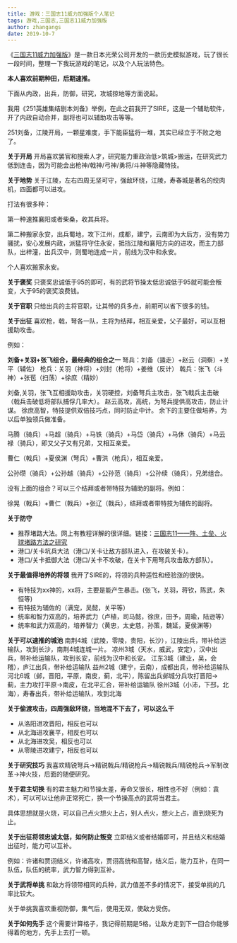 ```yaml
---
title: 游戏：三国志11威力加强版个人笔记
tags: 游戏,三国志,三国志11威力加强版
author: zhangangs
date: 2019-10-7
---
```

《[三国志11威力加强版](https://baike.baidu.com/item/%E4%B8%89%E5%9B%BD%E5%BF%9711%E5%A8%81%E5%8A%9B%E5%8A%A0%E5%BC%BA%E7%89%88)》是一款日本光荣公司开发的一款历史模拟游戏，玩了很长一段时间，整理一下我玩游戏的笔记，以及个人玩法特色。

**本人喜欢前期种田，后期速推。**

下面从内政，出兵，防御，研究，攻城掠地等方面说起。

我用《251英雄集结剧本刘备》举例，在此之前我开了SIRE，这是一个辅助软件，开了内政自动合并，副将也可以辅助攻击等等。

251刘备，江陵开局，一颗星难度，手下能臣猛将一堆，其实已经立于不败之地了。

**关于开局**
开局喜欢罢官和搜索人才，研究能力重政治低>筑城>搬运，在研究武力低到连击，因为可能会出枪神/戟神/弓神/勇将/斗神等隐藏特技。

**关于地势**
关于江陵，左右四周无坚可守，强敌环绕，江陵，寿春城是著名的绞肉机，四面都可以进攻。

打法有很多种：

第一种速推襄阳或者柴桑，收其兵将。

第二种搬家永安，出兵蜀地，攻下江州，成都，建宁，云南即为大后方，没有势力骚扰，安心发展内政，派猛将守住永安，抵挡江陵和襄阳方向的进攻，而主力部队，出梓潼，出兵汉中，则蜀地连成一片，前线为汉中和永安。

个人喜欢搬家永安。

**关于褒奖**
只褒奖忠诚低于95的即可，有的武将节操太低忠诚低于95就可能会叛变，大于95的褒奖浪费钱。

**关于官职**
只给出兵的主将官职，让其带的兵多点，前期可以省下很多的钱。

**关于出征**
喜欢枪，戟，弩各一队，主将为结拜，相互亲爱，父子最好，可以互相援助攻击。

例如：

**刘备+关羽+张飞组合，最经典的组合之一**
弩兵：刘备（遁走）+赵云（洞察）+关平（辅佐）
枪兵：关羽（神将）+刘封（枪将）+姜维（反计）
戟兵：张飞（斗神）+张苞（扫荡）+徐庶（精妙）

刘备,关羽，张飞互相援助攻击，关羽硬控，刘备弩兵主攻击，张飞戟兵主击破（戟兵击破低将部队捕俘几率大）。
赵云高攻，高统，为弩兵提供高攻击，防止计谋。
徐庶高智，特技提供双倍技巧点，同时防止中计。
余下的主要住做培养，为以后单独领兵做准备。

马腾（骑兵）+马超（骑兵）+马铁（骑兵）+马岱（骑兵）+马休（骑兵）+马云禄（骑兵），即又父子又有兄弟，又相互亲爱。

曹仁（戟兵）+夏侯渊（弩兵）+曹洪（枪兵），相互亲爱。

公孙瓒（骑兵）+公孙越（骑兵）+公孙范（骑兵）+公孙续（骑兵），兄弟组合。

没有上面的组合？可以三个结拜或者带特技为辅助的副将。例如：

徐晃（戟兵）+曹仁（戟兵）+张辽（戟兵），结拜或者带特技为辅佐的副将。

**关于防守**
 - 推荐堵路大法。网上有教程详解的很详细。链接：[三国志11——阵、土垒、火球堵路方法之研究](https://game.ali213.net/thread-3059001-1-1.html)
 - 港口/关卡坑兵大法（港口/关卡让敌方部队进入，在攻破关卡）。
 - 港口/关卡抵御大法（港口/关卡不攻破，在关卡下用弩兵攻击敌方部队）。

**关于最值得培养的将领**
我开了SIRE的，将领的兵种适性和经验涨的很快。
- 有特技为xx神的，xx将，主要是能产生暴击。(张飞，关羽，蒋钦，陈武，朱恒等)
- 有特技为辅佐的（满宠，吴懿，关平等）
- 统率和智力双高的，培养武力（卢植，司马懿，徐庶，田予，周瑜，陆逊等）
- 统率和武力双高的，培养智力（黄忠，太史慈，孙策，魏延，夏侯渊等）

**关于可以速推的城池**
南荆4城（武陵，零陵，贵阳，长沙），江陵出兵，带补给运输队，攻到长沙，南荆4城连城一片。
凉州3城（天水，威武，安定），汉中出兵，带补给运输队，攻到长安，前线为汉中和长安。
江东3城（建业，吴，会稽），庐江出兵，带补给运输队
益州2城（建宁，云南），成都出兵，带补给运输队
河北6城（邺，晋阳，平原，南皮，蓟，北平），陈留出兵邺城分兵攻打晋阳->蓟，主力攻打平原->南皮，在北平汇合，带补给运输队
徐州3城（小沛，下邳，北海），寿春出兵，带补给运输队，攻到北海

**关于偷渡攻击，四周强敌环绕，当地混不下去了，可以这么干**
- 从洛阳进攻晋阳，相反也可以
- 从北海进攻襄平，相反也可以
- 从北海进攻吴，相反也可以
- 从零陵进攻建宁，相反也可以

**关于研究技巧**
我喜欢精锐弩兵->精锐戟兵/精锐枪兵->精锐戟兵/精锐枪兵->军制改革->神火技，后面的随便研究。

**关于君主切换**
有的君主魅力和节操太差，寿命又很长，相性也不好（例如：袁术），可以可以让他非正常死亡，换一个节操高点的武将当君主。

具体思想就是火烧，可以自己点火想火上占，别人点火，想火上占，直到烧死为止。

**关于出征将领忠诚太低，如何防止叛变**
立即结义或者结婚即可，并且结义和结婚出征时，能力可以互补。

例如：许诸和贾诩结义，许诸高攻，贾诩高统和高智，结义后，能力互补，在同一队伍，队伍的统率，武力智力得到互补。

**关于武将单挑**
和敌方将领带相同的兵种，武力值差不多的情况下，接受单挑的几率比较大。

关于单挑我喜欢重视防御，集气后，使用无双，使敌方受伤。

**关于如何先手**
这个需要计算格子，我记得前期是5格。让敌方走到下一回合你能够得着的地方，先手上去打一顿。